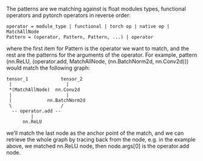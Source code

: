 The patterns are we matching against is float modules types, functional operators and pytorch operators in reverse order:
```
operator = module_type | functional | torch op | native op | MatchAllNode
Pattern = (operator, Pattern, Pattern, ...) | operator
```
where the first item for Pattern is the operator we want to match, and the rest are the patterns for the arguments of the operator.
For example, pattern (nn.ReLU, (operator.add, MatchAllNode, (nn.BatchNorm2d, nn.Conv2d))) would match the following graph:
```
tensor_1            tensor_2
 |                    |
 *(MatchAllNode)  nn.Conv2d
 |                    |
 |             nn.BatchNorm2d
 \                  /
  -- operator.add --
         |
      nn.ReLU
```

we’ll match the last node as the anchor point of the match, and we can retrieve the whole graph by tracing back from the node, e.g. in the example above, we matched nn.ReLU node, then node.args[0] is the operator.add node.
